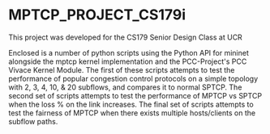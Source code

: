 # MPTCP_PROJECT_CS179i
This project was developed for the CS179 Senior Design Class at UCR

Enclosed is a number of python scripts using the Python API for mininet alongside the mptcp kernel implementation and the PCC-Project's PCC Vivace Kernel Module.
The first of these scripts attempts to test the performance of popular congestion control protocols on a simple topology with 2, 3, 4, 10, & 20 subflows, and compares it to normal SPTCP.
The second set of scripts attempts to test the performance of MPTCP vs SPTCP when the loss % on the link increases.
The final set of scripts attempts to test the fairness of MPTCP when there exists multiple hosts/clients on the subflow paths.
